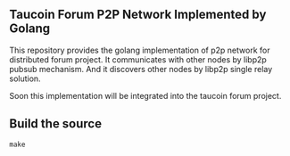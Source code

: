 ## Taucoin Forum P2P Network Implemented by Golang

This repository provides the golang implementation of p2p network for distributed forum project. It communicates with other nodes by libp2p pubsub mechanism. And it discovers other nodes by libp2p single relay solution.

Soon this implementation will be integrated into the taucoin forum project.

## Build the source

    make